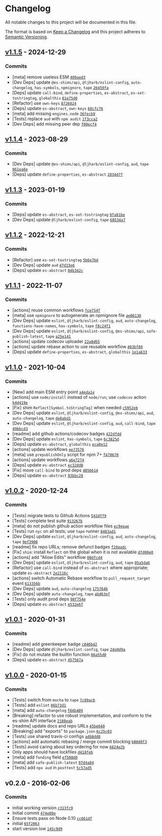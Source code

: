 # Changelog

All notable changes to this project will be documented in this file.

The format is based on [Keep a Changelog](https://keepachangelog.com/en/1.0.0/)
and this project adheres to [Semantic Versioning](https://semver.org/spec/v2.0.0.html).

## [v1.1.5](https://github.com/es-shims/Reflect.ownKeys/compare/v1.1.4...v1.1.5) - 2024-12-29

### Commits

- [meta] remove useless ESM [`409aed3`](https://github.com/es-shims/Reflect.ownKeys/commit/409aed33bb39e20eaa3ebfe0843850107789c864)
- [Dev Deps] update `@es-shims/api`, `@ljharb/eslint-config`, `auto-changelog`, `has-symbols`, `npmignore`, `tape` [`26459fa`](https://github.com/es-shims/Reflect.ownKeys/commit/26459fa55c0f4492ebf4a520135eff95b4b198c8)
- [Deps] update `call-bind`, `define-properties`, `es-abstract`, `es-set-tostringtag`, `globalthis` [`01e75d0`](https://github.com/es-shims/Reflect.ownKeys/commit/01e75d0bdb7ff820444aa49767f72de13a8a4590)
- [Refactor] use `own-keys` [`8726824`](https://github.com/es-shims/Reflect.ownKeys/commit/87268243942519ab13e99e4ec2d5589169045b52)
- [Deps] update `es-abstract`, `own-keys` [`68cfc76`](https://github.com/es-shims/Reflect.ownKeys/commit/68cfc763072a4199720baf57e0e2e04804a1a827)
- [meta] add missing `engines.node` [`36fecb9`](https://github.com/es-shims/Reflect.ownKeys/commit/36fecb95890a3869850632c7392b2ed215768291)
- [Tests] replace `aud` with `npm audit` [`1f3cca2`](https://github.com/es-shims/Reflect.ownKeys/commit/1f3cca218a524c0782000d569a814a32faa3daa1)
- [Dev Deps] add missing peer dep [`f00ecf4`](https://github.com/es-shims/Reflect.ownKeys/commit/f00ecf458fcd2103992a025bc16dc61b12a9fafb)

## [v1.1.4](https://github.com/es-shims/Reflect.ownKeys/compare/v1.1.3...v1.1.4) - 2023-08-29

### Commits

- [Dev Deps] update `@es-shims/api`, `@ljharb/eslint-config`, `aud`, `tape` [`061ea8e`](https://github.com/es-shims/Reflect.ownKeys/commit/061ea8ec71335ef10feaf069d66b4929b0f44d83)
- [Deps] update `define-properties`, `es-abstract` [`2834d7f`](https://github.com/es-shims/Reflect.ownKeys/commit/2834d7f8627c5fcc3be24137a4704ba0198c5fd3)

## [v1.1.3](https://github.com/es-shims/Reflect.ownKeys/compare/v1.1.2...v1.1.3) - 2023-01-19

### Commits

- [Deps] update `es-abstract`, `es-set-tostringtag` [`9fa81be`](https://github.com/es-shims/Reflect.ownKeys/commit/9fa81be688b7af52f6303a97dd0c79d03cc5249b)
- [Dev Deps] update `@ljharb/eslint-config`, `tape` [`68534a7`](https://github.com/es-shims/Reflect.ownKeys/commit/68534a74bdede2141e461d763732b30df9dfc598)

## [v1.1.2](https://github.com/es-shims/Reflect.ownKeys/compare/v1.1.1...v1.1.2) - 2022-12-21

### Commits

- [Refactor] use `es-set-tostringtag` [`5b6e7bd`](https://github.com/es-shims/Reflect.ownKeys/commit/5b6e7bd85e7fd45e230a7520e9a918e0511e97b2)
- [Dev Deps] update `aud` [`d7d33e6`](https://github.com/es-shims/Reflect.ownKeys/commit/d7d33e66849abd7c91dbd3f77d66a3ea500342e2)
- [Deps] update `es-abstract` [`04b342c`](https://github.com/es-shims/Reflect.ownKeys/commit/04b342ceebe672899a6d3be275a93cf8cd24b1ef)

## [v1.1.1](https://github.com/es-shims/Reflect.ownKeys/compare/v1.1.0...v1.1.1) - 2022-11-07

### Commits

- [actions] reuse common workflows [`fce754f`](https://github.com/es-shims/Reflect.ownKeys/commit/fce754f520640f5be0a58cccd8bc9ef38e1f105f)
- [meta] use `npmignore` to autogenerate an npmignore file [`ae06130`](https://github.com/es-shims/Reflect.ownKeys/commit/ae061304ec59a6347819454e60ca2bfe28f3501d)
- [Dev Deps] update `eslint`, `@ljharb/eslint-config`, `aud`, `auto-changelog`, `functions-have-names`, `has-symbols`, `tape` [`f8c24f1`](https://github.com/es-shims/Reflect.ownKeys/commit/f8c24f1b7a58c8fcc1e815d523d42dabf2d9097e)
- [Dev Deps] update `eslint`, `@ljharb/eslint-config`, `@es-shims/api`, `safe-publish-latest`, `tape` [`a25e141`](https://github.com/es-shims/Reflect.ownKeys/commit/a25e14152d87b9d6235963e62c484ca8453f58d6)
- [actions] update codecov uploader [`22a8d65`](https://github.com/es-shims/Reflect.ownKeys/commit/22a8d6577bc50c503215c1c4340355e56a914226)
- [actions] update rebase action to use reusable workflow [`483bf80`](https://github.com/es-shims/Reflect.ownKeys/commit/483bf805982b468e6bd1112c5a3e2cace23f0b4b)
- [Deps] update `define-properties`, `es-abstract`, `globalthis` [`1e1a633`](https://github.com/es-shims/Reflect.ownKeys/commit/1e1a6336d10b97832ed9293fc138390b6b2f4bcc)

## [v1.1.0](https://github.com/es-shims/Reflect.ownKeys/compare/v1.0.2...v1.1.0) - 2021-10-04

### Commits

- [New] add main ESM entry point [`a4eda1e`](https://github.com/es-shims/Reflect.ownKeys/commit/a4eda1e847f70a2a842776595fcfe92be8aebd77)
- [actions] use `node/install` instead of `node/run`; use `codecov` action [`b4d419e`](https://github.com/es-shims/Reflect.ownKeys/commit/b4d419e229fcd892dcce2a9ba371d9fdaf84fd6a)
- [Fix] shim `Reflect[Symbol.toStringTag]` when needed [`c5952eb`](https://github.com/es-shims/Reflect.ownKeys/commit/c5952ebcec0fda7e17533b6106e8efc7294d5800)
- [Dev Deps] update `eslint`, `@ljharb/eslint-config`, `@es-shims/api`, `aud`, `auto-changelog`, `tape` [`de6abd1`](https://github.com/es-shims/Reflect.ownKeys/commit/de6abd1afb7d4ed2a3e986276f1d5c6086e5045b)
- [Dev Deps] update `eslint`, `@ljharb/eslint-config`, `aud`, `call-bind`, `tape` [`49bbcd3`](https://github.com/es-shims/Reflect.ownKeys/commit/49bbcd35024a54dfdbb2522a6fd0f7e4576f23a4)
- [readme] add github actions/codecov badges [`422dfdd`](https://github.com/es-shims/Reflect.ownKeys/commit/422dfddbca9734957ea2b6a44d9a5939c5bccd87)
- [Dev Deps] update `eslint`, `has-symbols`, `tape` [`6c3825d`](https://github.com/es-shims/Reflect.ownKeys/commit/6c3825dde83e23222b4daf55738d0e578b77a82d)
- [Deps] update `es-abstract`, `globalthis` [`eca0e12`](https://github.com/es-shims/Reflect.ownKeys/commit/eca0e12ee821f27ef56c492c6741c12a97109f93)
- [actions] update workflows [`ee73576`](https://github.com/es-shims/Reflect.ownKeys/commit/ee73576034928654629bca2b01cde1eddfd84432)
- [meta] use `prepublishOnly` script for npm 7+ [`f470670`](https://github.com/es-shims/Reflect.ownKeys/commit/f470670341fc906241bd0d7558b451ebb10167f3)
- [actions] update workflows [`a6e7274`](https://github.com/es-shims/Reflect.ownKeys/commit/a6e7274616c28abbe9ee293e54184071c4fd8faf)
- [Deps] update `es-abstract` [`ec32dd8`](https://github.com/es-shims/Reflect.ownKeys/commit/ec32dd8e2d27b44d87dcb65ad49ba84d18741761)
- [Fix] move `call-bind` to prod deps [`4056614`](https://github.com/es-shims/Reflect.ownKeys/commit/40566140f6172128b3247b48ec2218710adbc1ae)
- [Deps] update `es-abstract` [`93bbc28`](https://github.com/es-shims/Reflect.ownKeys/commit/93bbc285db06dc3dde366f4944a724b624eb03b1)

## [v1.0.2](https://github.com/es-shims/Reflect.ownKeys/compare/v1.0.1...v1.0.2) - 2020-12-24

### Commits

- [Tests] migrate tests to Github Actions [`542dff9`](https://github.com/es-shims/Reflect.ownKeys/commit/542dff9a5eb6469d91c12100d26c0b907a7a756a)
- [Tests] complete test suite [`913267b`](https://github.com/es-shims/Reflect.ownKeys/commit/913267bd32a0b5c27ee355cf242f2e5f944a89a0)
- [meta] do not publish github action workflow files [`ec9eeae`](https://github.com/es-shims/Reflect.ownKeys/commit/ec9eeae95281ef6b7be0722fb3bf461bcec2b657)
- [Tests] run `nyc` on all tests; use `tape` runner [`8483ad1`](https://github.com/es-shims/Reflect.ownKeys/commit/8483ad1950cbe878faf6992113880a398c885f75)
- [Dev Deps] update `eslint`, `@ljharb/eslint-config`, `aud`, `auto-changelog`, `tape` [`9ef3908`](https://github.com/es-shims/Reflect.ownKeys/commit/9ef39089ed6db9f8dc4c31822c8282f8f7dd5a03)
- [readme] fix repo URLs; remove defunct badges [`f29aadc`](https://github.com/es-shims/Reflect.ownKeys/commit/f29aadc1f2bd12bb7626df1047cec06690ddc854)
- [Fix] `shim`: install `Reflect` on the global when it is not available [`d7d00e0`](https://github.com/es-shims/Reflect.ownKeys/commit/d7d00e08ce990996d32a9aa524237b62afc17fcd)
- [actions] add "Allow Edits" workflow [`00dfcd4`](https://github.com/es-shims/Reflect.ownKeys/commit/00dfcd41bae67352d6658fc4792b802f3bad62f4)
- [Dev Deps] update `eslint`, `@ljharb/eslint-config`, `aud`, `tape` [`05a5da6`](https://github.com/es-shims/Reflect.ownKeys/commit/05a5da610ae2b5b485bce805ba6b135c6025a004)
- [Refactor] use `call-bind` instead of `es-abstract` where appropriate; update `es-abstract` [`2e2116c`](https://github.com/es-shims/Reflect.ownKeys/commit/2e2116c10c06bc0248ac13a194f8b62dec7a195e)
- [actions] switch Automatic Rebase workflow to `pull_request_target` event [`613356b`](https://github.com/es-shims/Reflect.ownKeys/commit/613356b5f1004591c3086f36a803c3f42359f7fe)
- [Dev Deps] update `aud`, `auto-changelog` [`175764b`](https://github.com/es-shims/Reflect.ownKeys/commit/175764bcbc0a9ce46c12dbd73a8a28d5598041b9)
- [Dev Deps] update `auto-changelog`, `tape` [`abd63ef`](https://github.com/es-shims/Reflect.ownKeys/commit/abd63efe8ddd17c7a98f97d4a5045a13b00d19fd)
- [Tests] only audit prod deps [`98f754e`](https://github.com/es-shims/Reflect.ownKeys/commit/98f754e28c46827bd984557202ac928464a62167)
- [Deps] update `es-abstract` [`e532e6f`](https://github.com/es-shims/Reflect.ownKeys/commit/e532e6f20ef032dbbf0efa3dbf07af5c0f62c77a)

## [v1.0.1](https://github.com/es-shims/Reflect.ownKeys/compare/v1.0.0...v1.0.1) - 2020-01-31

### Commits

- [readme] add greenkeeper badge [`c846b42`](https://github.com/es-shims/Reflect.ownKeys/commit/c846b42092c51c3226c593a567aac0f6ab13738d)
- [Dev Deps] update `@ljharb/eslint-config`, `tape` [`2da9d9a`](https://github.com/es-shims/Reflect.ownKeys/commit/2da9d9af79f92b423acc44eb6f1e606cea4d8da7)
- [Fix] do not mutate the builtin function [`86a55d8`](https://github.com/es-shims/Reflect.ownKeys/commit/86a55d88ad355f23c63b965b8902e3609a7f1cd8)
- [Deps] update `es-abstract` [`d57567a`](https://github.com/es-shims/Reflect.ownKeys/commit/d57567aa3d02717c013d930a260bc3d431c55d77)

## [v1.0.0](https://github.com/es-shims/Reflect.ownKeys/compare/v0.2.0...v1.0.0) - 2020-01-15

### Commits

- [Tests] switch from `mocha` to `tape` [`7c89acb`](https://github.com/es-shims/Reflect.ownKeys/commit/7c89acb3a5d139bcfc79c8d25929002303fc6d4c)
- [Tests] add `eslint` [`06b73d1`](https://github.com/es-shims/Reflect.ownKeys/commit/06b73d1c39c761eff5c3993ece8f75be23da8cbe)
- [meta] add `auto-changelog` [`f84b409`](https://github.com/es-shims/Reflect.ownKeys/commit/f84b409b058c28b3b8e1ea9cef8e3ac663e78e3f)
- [Breaking] refactor to use robust implementation, and conform to the es-shim API interface [`2180eab`](https://github.com/es-shims/Reflect.ownKeys/commit/2180eab9172427e69392172dc8ce84b1bbfb235d)
- [readme] update docs and repo URLs [`45be649`](https://github.com/es-shims/Reflect.ownKeys/commit/45be649f0a7e284c984fee872a95ffe1764ac746)
- [Breaking] add "exports" to `package.json` [`6c25c03`](https://github.com/es-shims/Reflect.ownKeys/commit/6c25c03dfd3573fe969fb4d9de0497770b54193c)
- [Tests] use shared travis-ci configs [`adb8dd8`](https://github.com/es-shims/Reflect.ownKeys/commit/adb8dd85434d0180ac9fbda013f437d3f01a7ae6)
- [actions] add automatic rebasing / merge commit blocking [`b80d8f3`](https://github.com/es-shims/Reflect.ownKeys/commit/b80d8f3099e80970931f4cd8cacd6efbade2c634)
- [Tests] avoid caring about key ordering for now [`6624e2b`](https://github.com/es-shims/Reflect.ownKeys/commit/6624e2be8344a7745ed9501a1a7fd7026c4c3683)
- Only apps should have lockfiles [`d418feb`](https://github.com/es-shims/Reflect.ownKeys/commit/d418feb6802ffaceff1764a68298e2edb43a6e12)
- [meta] add `funding` field [`ef508d0`](https://github.com/es-shims/Reflect.ownKeys/commit/ef508d0b6e38f55f05f5ba9c4a8b31ca38f1007f)
- [meta] add `safe-publish-latest` [`97d4a84`](https://github.com/es-shims/Reflect.ownKeys/commit/97d4a845a4e4d029c074b526263c0df97af86335)
- [Tests] add `npx aud` in `posttest` [`5c57ad5`](https://github.com/es-shims/Reflect.ownKeys/commit/5c57ad5b59567dd5c04098d37e645fdb97737a4a)

## v0.2.0 - 2016-02-06

### Commits

- initial working version [`c313fc9`](https://github.com/es-shims/Reflect.ownKeys/commit/c313fc997468056a81411570b4ac9159acee5e49)
- Initial commit [`474e08e`](https://github.com/es-shims/Reflect.ownKeys/commit/474e08ef44d35e399724070ab560d8ab9bd3ddcc)
- Ensure tests pass on Node 0.10 [`cc661df`](https://github.com/es-shims/Reflect.ownKeys/commit/cc661df1fae045f2dee7818aaaa036aface98c1b)
- initial [`65f2063`](https://github.com/es-shims/Reflect.ownKeys/commit/65f2063f1923fea87b41ffb08db8a54490292bdf)
- start version low [`145c9d9`](https://github.com/es-shims/Reflect.ownKeys/commit/145c9d9ae39ab099aae2cf978783d56920b34257)
